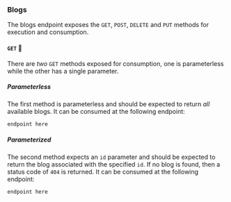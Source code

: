### Blogs
The blogs endpoint exposes the `GET`, `POST`, `DELETE` and `PUT` methods for execution and consumption.

#### `GET` 📖
There are *two* `GET` methods exposed for consumption, one is parameterless while the other has a single parameter.

##### Parameterless
The first method is parameterless and should be expected to return *all* available blogs. It can be consumed at the following endpoint:

```
endpoint here
```

##### Parameterized
The second method expects an `id` parameter and should be expected to return the blog associated with the specified `id`. If no blog is found, then a status code of `404` is returned. It can be consumed at the following endpoint:

```
endpoint here
```